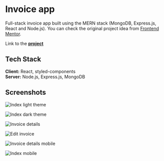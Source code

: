 
# Invoice app

Full-stack invoice app built using the MERN stack (MongoDB, Express.js, React and Node.js).
You can check the original project idea from [Frontend Mentor](https://www.frontendmentor.io/challenges/invoice-app-i7KaLTQjl).

Link to the **[project](https://ayanori-invoice-app-client.herokuapp.com/)**


## Tech Stack

**Client:** React, styled-components \
**Server:** Node.js, Express.js, MongoDB




## Screenshots

![Index light theme](https://i.postimg.cc/QNngrbWd/Screen-Shot-2022-10-27-at-11-36-17.png)

![Index dark theme](https://i.postimg.cc/7LV7tMkD/Screen-Shot-2022-10-27-at-11-36-25.png)

![Invoice details](https://i.postimg.cc/43ZV12jB/Screen-Shot-2022-10-27-at-11-36-34.png)

![Edit invoice](https://i.postimg.cc/5288LWKX/Screen-Shot-2022-10-27-at-11-36-46.png)

![Invoice details mobile](https://i.postimg.cc/m2zYZHQN/Screen-Shot-2022-10-27-at-11-37-18.png)

![Index mobile](https://i.postimg.cc/dtb8hV6M/Screen-Shot-2022-10-27-at-11-37-33.png)
